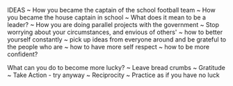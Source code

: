 IDEAS
~ How you became the captain of the school football team
~ How you became the house captain in school
~ What does it mean to be a leader?
~ How you are doing parallel projects with the government
~ Stop worrying about your circumstances, and envious of others'
~ how to better yourself constantly
~ pick up ideas from everyone around and be grateful to the people who are
~ how to have more self respect
~ how to be more confident?




What can you do to become more lucky?
~ Leave bread crumbs
~ Gratitude
~ Take Action - try anyway
~ Reciprocity
~ Practice as if you have no luck
